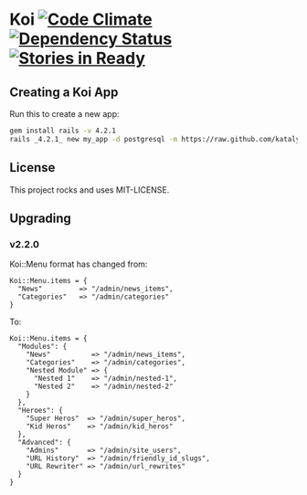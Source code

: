 # Koi [![Code Climate](https://codeclimate.com/github/katalyst/koi.png)](https://codeclimate.com/github/katalyst/koi) [![Dependency Status](https://gemnasium.com/katalyst/koi.png)](https://gemnasium.com/katalyst/koi) [![Stories in Ready](https://badge.waffle.io/katalyst/koi.png?label=ready&title=Ready)](https://waffle.io/katalyst/koi)

## Creating a Koi App

Run this to create a new app:

```bash
gem install rails -v 4.2.1
rails _4.2.1_ new my_app -d postgresql -m https://raw.github.com/katalyst/koi/v2.2.0/lib/templates/application/app.rb
```

## License

This project rocks and uses MIT-LICENSE.

## Upgrading

### v2.2.0

Koi::Menu format has changed from:

```
Koi::Menu.items = {
  "News"         => "/admin/news_items",
  "Categories"   => "/admin/categories"
}
```

To:

```
Koi::Menu.items = {
  "Modules": {
    "News"          => "/admin/news_items",
    "Categories"    => "/admin/categories",
    "Nested Module" => {
      "Nested 1"    => "/admin/nested-1",
      "Nested 2"    => "/admin/nested-2"
    }
  },
  "Heroes": {
    "Super Heros"  => "/admin/super_heros",
    "Kid Heros"    => "/admin/kid_heros"
  },
  "Advanced": {
    "Admins"       => "/admin/site_users",
    "URL History"  => "/admin/friendly_id_slugs",
    "URL Rewriter" => "/admin/url_rewrites"
  }
}
```
